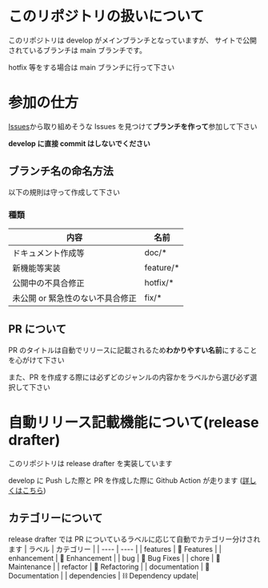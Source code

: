 # このリポジトリの扱いについて

このリポジトリは develop がメインブランチとなっていますが、
サイトで公開されているブランチは main ブランチです。

hotfix 等をする場合は main ブランチに行って下さい

# 参加の仕方

[Issues](https://github.com/Hiryuto/website-game/issues)から取り組めそうな Issues を見つけて**ブランチを作って**参加して下さい

**develop に直接 commit はしないでください**

## ブランチ名の命名方法

以下の規則は守って作成して下さい

### 種類

| 内容                             | 名前       |
| -------------------------------- | ---------- |
| ドキュメント作成等               | doc/\*     |
| 新機能等実装                     | feature/\* |
| 公開中の不具合修正               | hotfix/\*  |
| 未公開 or 緊急性のない不具合修正 | fix/\*     |

## PR について

PR のタイトルは自動でリリースに記載されるため**わかりやすい名前**にすることを心がけて下さい

また、PR を作成する際には必ずどのジャンルの内容かをラベルから選び必ず選択して下さい

# 自動リリース記載機能について(release drafter)

このリポジトリは release drafter を実装しています

develop に Push した際と PR を作成した際に Github Action が走ります ([詳しくはこちら](https://github.com/Hiryuto/website-game/blob/develop/.github/workflows/release-drafter.yml))

## カテゴリーについて

release drafter では PR についているラベルに応じて自動でカテゴリー分けされます
| ラベル | カテゴリー |
| ---- | ---- |
| features | 🚀 Features |
| enhancement | 💪 Enhancement |
| bug | 🐛 Bug Fixes |
| chore | 🧰 Maintenance |
| refactor | 🔧 Refactoring |
| documentation | 📖 Documentation |
| dependencies | ⛓️ Dependency update|